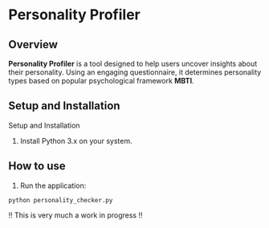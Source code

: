 # Personality Profiler
## Overview
**Personality Profiler** is a tool designed to help users uncover insights about their personality. Using an engaging questionnaire, it determines personality types based on popular psychological framework **MBTI**.

## Setup and Installation
Setup and Installation
1. Install Python 3.x on your system.

## How to use
1. Run the application:
```
python personality_checker.py
```

!! This is very much a work in progress !!
